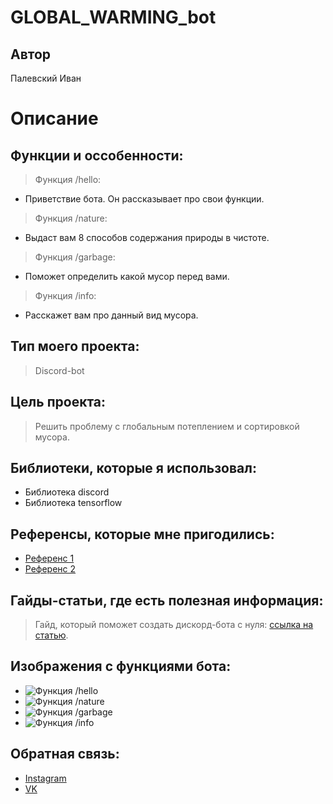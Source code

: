 # GLOBAL_WARMING_bot

## Автор
Палевский Иван


# Описание

## Функции и оссобенности:

> Функция /hello:
- Приветствие бота. Он рассказывает про свои функции.

> Функция /nature:
- Выдаст вам 8 способов содержания природы в чистоте.

> Функция /garbage:
- Поможет определить какой мусор перед вами.

> Функция /info:
- Расскажет вам про данный вид мусора.


## Тип моего проекта:
> Discord-bot


## Цель проекта:
> Решить проблему с глобальным потеплением и сортировкой мусора.


## Библиотеки, которые я использовал:
- Библиотека discord
- Библиотека tensorflow


## Референсы, которые мне пригодились:
- [Референс 1](https://github.com/IvanPalevsky/-Discord-Image-Classification-Bot-.git)
- [Референс 2](https://github.com/IvanPalevsky/eco_discord_bot.git)


## Гайды-статьи, где есть полезная информация:
> Гайд, который поможет создать дискорд-бота с нуля: [ссылка на статью](https://habr.com/ru/articles/676390/).


## Изображения с функциями бота:
- ![Функция /hello](https://github.com/IvanPalevsky/global_warming/assets/132829974/bf8c6ab9-f8f7-47a0-be12-5df6b87c662c)
- ![Функция /nature](https://github.com/IvanPalevsky/global_warming/assets/132829974/f48fee94-d7e3-45d9-ac38-54ae13597375)
- ![Функция /garbage](https://github.com/IvanPalevsky/global_warming/assets/132829974/3c733dbc-1371-435f-8fe6-7ae3df48a8f6)
- ![Функция /info](https://github.com/IvanPalevsky/global_warming/assets/132829974/d91e65b4-5646-445f-9bba-5cb3ce49b819)


## Обратная связь:
- [Instagram](https://www.instagram.com/chll_killer/)
- [VK](https://vk.com/id543558031)

